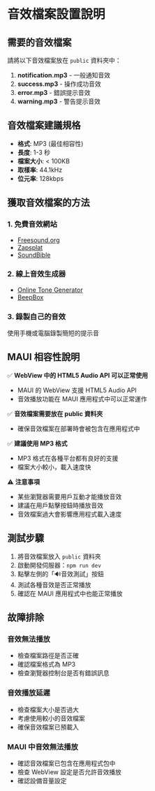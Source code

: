 # 音效檔案設置說明

## 需要的音效檔案

請將以下音效檔案放在 `public` 資料夾中：

1. **notification.mp3** - 一般通知音效
2. **success.mp3** - 操作成功音效  
3. **error.mp3** - 錯誤提示音效
4. **warning.mp3** - 警告提示音效

## 音效檔案建議規格

- **格式**: MP3 (最佳相容性)
- **長度**: 1-3 秒
- **檔案大小**: < 100KB
- **取樣率**: 44.1kHz
- **位元率**: 128kbps

## 獲取音效檔案的方法

### 1. 免費音效網站
- [Freesound.org](https://freesound.org/)
- [Zapsplat](https://www.zapsplat.com/)
- [SoundBible](http://soundbible.com/)

### 2. 線上音效生成器
- [Online Tone Generator](https://www.szynalski.com/tone-generator/)
- [BeepBox](https://www.beepbox.co/)

### 3. 錄製自己的音效
使用手機或電腦錄製簡短的提示音

## MAUI 相容性說明

✅ **WebView 中的 HTML5 Audio API 可以正常使用**
- MAUI 的 WebView 支援 HTML5 Audio API
- 音效播放功能在 MAUI 應用程式中可以正常運作

✅ **音效檔案需要放在 public 資料夾**
- 確保音效檔案在部署時會被包含在應用程式中

✅ **建議使用 MP3 格式**
- MP3 格式在各種平台都有良好的支援
- 檔案大小較小，載入速度快

⚠️ **注意事項**
- 某些瀏覽器需要用戶互動才能播放音效
- 建議在用戶點擊按鈕時播放音效
- 音效檔案過大會影響應用程式載入速度

## 測試步驟

1. 將音效檔案放入 `public` 資料夾
2. 啟動開發伺服器：`npm run dev`
3. 點擊左側的「🔊音效測試」按鈕
4. 測試各種音效是否正常播放
5. 確認在 MAUI 應用程式中也能正常播放

## 故障排除

### 音效無法播放
- 檢查檔案路徑是否正確
- 確認檔案格式為 MP3
- 檢查瀏覽器控制台是否有錯誤訊息

### 音效播放延遲
- 檢查檔案大小是否過大
- 考慮使用較小的音效檔案
- 確保音效檔案已預載入

### MAUI 中音效無法播放
- 確認音效檔案已包含在應用程式包中
- 檢查 WebView 設定是否允許音效播放
- 確認設備音量設定 